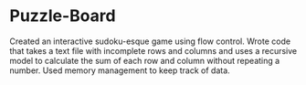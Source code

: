 # Puzzle-Board
Created an interactive sudoku-esque game using flow control. 
Wrote code that takes a text file with incomplete rows and columns and uses 
a recursive model to calculate the sum of each row and column without repeating a number. 
Used memory management to keep track of data.

